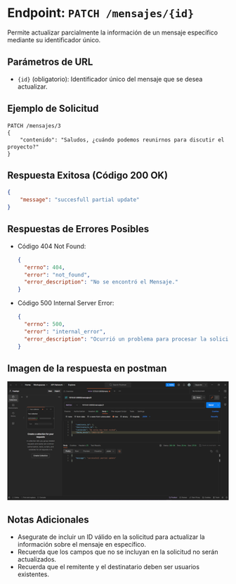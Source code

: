 <!-- Documentacion de un endpoint patch que actualiza parcialmente un registro en la coleccion de mensajes /mensajes{id} -->

# Endpoint: `PATCH /mensajes/{id}`

Permite actualizar parcialmente la información de un mensaje específico mediante su identificador único.

## Parámetros de URL

- `{id}` (obligatorio): Identificador único del mensaje que se desea actualizar.

## Ejemplo de Solicitud

```
PATCH /mensajes/3
{
    "contenido": "Saludos, ¿cuándo podemos reunirnos para discutir el proyecto?"
}
```

## Respuesta Exitosa (Código 200 OK)

```json
{
    "message": "succesfull partial update"
}
```

## Respuestas de Errores Posibles

- Código 404 Not Found:

  ```json
  {
    "errno": 404,
    "error": "not_found",
    "error_description": "No se encontró el Mensaje."
  }
  ```

- Código 500 Internal Server Error:

  ```json
  {
    "errno": 500,
    "error": "internal_error",
    "error_description": "Ocurrió un problema para procesar la solicitud"
  }
  ```

## Imagen de la respuesta en postman

![imagen](./patchMensajes.png)

## Notas Adicionales

- Asegurate de incluir un ID válido en la solicitud para actualizar la información sobre el mensaje en específico.
- Recuerda que los campos que no se incluyan en la solicitud no serán actualizados.
- Recuerda que el remitente y el destinatario deben ser usuarios existentes.